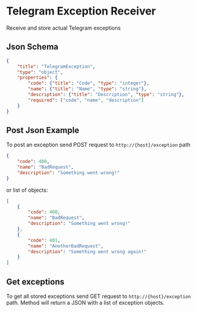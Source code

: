 # Telegram Exception Receiver
Receive and store actual Telegram exceptions

## Json Schema
```json
{
    "title": "TelegramException",
    "type": "object",
    "properties": {
        "code": {"title": "Code", "type": "integer"},
        "name": {"title": "Name", "type": "string"},
        "description": {"title": "Description", "type": "string"},
        "required": ["code", "name", "description"]
    }
}
```

## Post Json Example
To post an exception send POST request to `http://{host}/exception` path
```json
{
    "code": 400,
    "name": "BadRequest",
    "description": "Something went wrong!"
}
```
or list of objects:
```json
[
    {
        "code": 400,
        "name": "BadRequest",
        "description": "Something went wrong!"
    },
    {
        "code": 401,
        "name": "AnotherBadRequest",
        "description": "Something went wrong again!"
    }
]
```


## Get exceptions
To get all stored exceptions send GET request to `http://{host}/exception` path.
Method will return a JSON with a list of exception objects.
